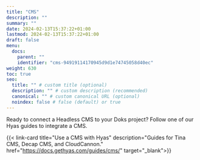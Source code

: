 ```yaml
---
title: "CMS"
description: ""
summary: ""
date: 2024-02-13T15:37:22+01:00
lastmod: 2024-02-13T15:37:22+01:00
draft: false
menu:
  docs:
    parent: ""
    identifier: "cms-94919114170945d9d1e74745058d40ec"
weight: 630
toc: true
seo:
  title: "" # custom title (optional)
  description: "" # custom description (recommended)
  canonical: "" # custom canonical URL (optional)
  noindex: false # false (default) or true
---
```


Ready to connect a Headless CMS to your Doks project? Follow one of our Hyas guides to integrate a CMS.

{{< link-card title="Use a CMS with Hyas" description="Guides for Tina CMS, Decap CMS, and CloudCannon." href="https://docs.gethyas.com/guides/cms/" target="_blank">}}
